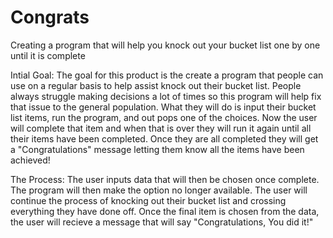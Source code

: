 # Congrats
Creating a program that will help you knock out your bucket list one by one until it is complete

Intial Goal:
The goal for this product is the create a program that people can use on a regular basis to help assist knock out their bucket list. People always struggle making decisions a lot of times so this program will help fix that issue to the general population. What they will do is input their bucket list items, run the program, and out pops one of the choices. Now the user will complete that item and when that is over they will run it again until all their items have been completed. Once they are all completed they will get a "Congratulations" message letting them know all the items have been achieved!

The Process:
The user inputs data that will then be chosen once complete.
The program will then make the option no longer available.
The user will continue the process of knocking out their bucket list and crossing everything they have done off.
Once the final item is chosen from the data, the user will recieve a message that will say "Congratulations, You did it!" 
